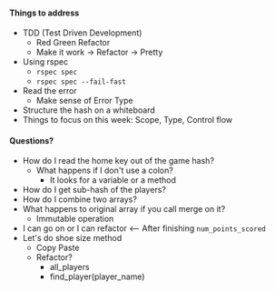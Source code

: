 #### Things to address
- TDD (Test Driven Development)
  - Red Green Refactor
  - Make it work -> Refactor -> Pretty
- Using rspec
  - `rspec spec`
  - `rspec spec --fail-fast`
- Read the error
  - Make sense of Error Type
- Structure the hash on a whiteboard
- Things to focus on this week: Scope, Type, Control flow

#### Questions?
- How do I read the home key out of the game hash?
  - What happens if I don't use a colon?
    - It looks for a variable or a method
- How do I get sub-hash of the players?
- How do I combine two arrays?
- What happens to original array if you call merge on it?
  - Immutable operation
- I can go on or I can refactor <-- After finishing `num_points_scored`
- Let's do shoe size method
  - Copy Paste
  - Refactor?
    - all_players
    - find_player(player_name)

